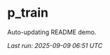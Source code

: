 # p_train

Auto-updating README demo.

<!--START_SECTION:status-->
_Last run: 2025-09-09 06:51 UTC_
<!--END_SECTION:status-->






















































































































































































































































































































































































































